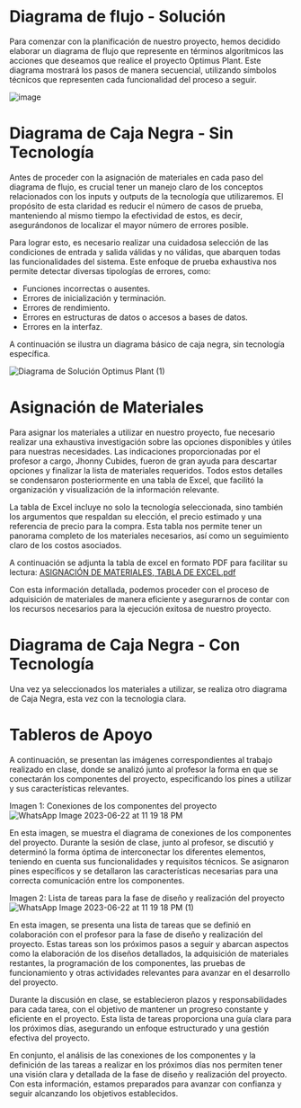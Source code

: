 # Diagrama de flujo - Solución

Para comenzar con la planificación de nuestro proyecto, hemos decidido elaborar un diagrama de flujo que represente en términos algorítmicos las acciones que deseamos que realice el proyecto Optimus Plant. Este diagrama mostrará los pasos de manera secuencial, utilizando símbolos técnicos que representen cada funcionalidad del proceso a seguir.

![image](https://github.com/JU4NR0D/Optimus-Plant/assets/136518038/fad50dc2-0bf3-4ac4-99f5-3a33277b570b)

# Diagrama de Caja Negra - Sin Tecnología

Antes de proceder con la asignación de materiales en cada paso del diagrama de flujo, es crucial tener un manejo claro de los conceptos relacionados con los inputs y outputs de la tecnología que utilizaremos. El propósito de esta claridad es reducir el número de casos de prueba, manteniendo al mismo tiempo la efectividad de estos, es decir, asegurándonos de localizar el mayor número de errores posible.

Para lograr esto, es necesario realizar una cuidadosa selección de las condiciones de entrada y salida válidas y no válidas, que abarquen todas las funcionalidades del sistema. Este enfoque de prueba exhaustiva nos permite detectar diversas tipologías de errores, como:

- Funciones incorrectas o ausentes.
- Errores de inicialización y terminación.
- Errores de rendimiento.
- Errores en estructuras de datos o accesos a bases de datos.
- Errores en la interfaz.

A continuación se ilustra un diagrama básico de caja negra, sin tecnología específica.

![Diagrama de Solución Optimus Plant (1)](https://github.com/JU4NR0D/Optimus-Plant/assets/136518038/849f92d5-190a-423e-bf5c-c13ea2a12edf)

# Asignación de Materiales

Para asignar los materiales a utilizar en nuestro proyecto, fue necesario realizar una exhaustiva investigación sobre las opciones disponibles y útiles para nuestras necesidades. Las indicaciones proporcionadas por el profesor a cargo, Jhonny Cubides, fueron de gran ayuda para descartar opciones y finalizar la lista de materiales requeridos. Todos estos detalles se condensaron posteriormente en una tabla de Excel, que facilitó la organización y visualización de la información relevante.

La tabla de Excel incluye no solo la tecnología seleccionada, sino también los argumentos que respaldan su elección, el precio estimado y una referencia de precio para la compra. Esta tabla nos permite tener un panorama completo de los materiales necesarios, así como un seguimiento claro de los costos asociados.

A continuación se adjunta la tabla de excel en formato PDF para facilitar su lectura: [ASIGNACIÓN DE MATERIALES, TABLA DE EXCEL.pdf](https://github.com/JU4NR0D/Optimus-Plant/files/11843883/ASIGNACION.DE.MATERIALES.TABLA.DE.EXCEL.pdf)

Con esta información detallada, podemos proceder con el proceso de adquisición de materiales de manera eficiente y asegurarnos de contar con los recursos necesarios para la ejecución exitosa de nuestro proyecto.

# Diagrama de Caja Negra - Con Tecnología

Una vez ya seleccionados los materiales a utilizar, se realiza otro diagrama de Caja Negra, esta vez con la tecnologia clara.


# Tableros de Apoyo

A continuación, se presentan las imágenes correspondientes al trabajo realizado en clase, donde se analizó junto al profesor la forma en que se conectarán los componentes del proyecto, especificando los pines a utilizar y sus características relevantes.

Imagen 1: Conexiones de los componentes del proyecto
![WhatsApp Image 2023-06-22 at 11 19 18 PM](https://github.com/JU4NR0D/Optimus-Plant/assets/136518038/6ac7a75b-c7b5-496d-a855-ef0920a73430)


En esta imagen, se muestra el diagrama de conexiones de los componentes del proyecto. Durante la sesión de clase, junto al profesor, se discutió y determinó la forma óptima de interconectar los diferentes elementos, teniendo en cuenta sus funcionalidades y requisitos técnicos. Se asignaron pines específicos y se detallaron las características necesarias para una correcta comunicación entre los componentes.

Imagen 2: Lista de tareas para la fase de diseño y realización del proyecto
![WhatsApp Image 2023-06-22 at 11 19 18 PM (1)](https://github.com/JU4NR0D/Optimus-Plant/assets/136518038/d7a3fec9-d26e-4642-9a7e-eb22d5cb6555)


En esta imagen, se presenta una lista de tareas que se definió en colaboración con el profesor para la fase de diseño y realización del proyecto. Estas tareas son los próximos pasos a seguir y abarcan aspectos como la elaboración de los diseños detallados, la adquisición de materiales restantes, la programación de los componentes, las pruebas de funcionamiento y otras actividades relevantes para avanzar en el desarrollo del proyecto.

Durante la discusión en clase, se establecieron plazos y responsabilidades para cada tarea, con el objetivo de mantener un progreso constante y eficiente en el proyecto. Esta lista de tareas proporciona una guía clara para los próximos días, asegurando un enfoque estructurado y una gestión efectiva del proyecto.

En conjunto, el análisis de las conexiones de los componentes y la definición de las tareas a realizar en los próximos días nos permiten tener una visión clara y detallada de la fase de diseño y realización del proyecto. Con esta información, estamos preparados para avanzar con confianza y seguir alcanzando los objetivos establecidos.




